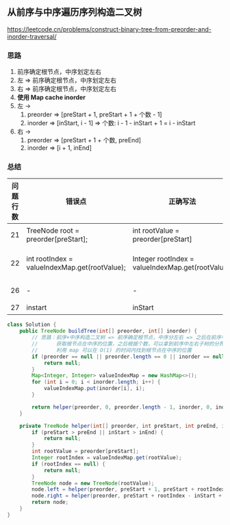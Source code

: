 ## 从前序与中序遍历序列构造二叉树

<https://leetcode.cn/problems/construct-binary-tree-from-preorder-and-inorder-traversal/>

### 思路

1. 前序确定根节点，中序划定左右
2. 左 => 前序确定根节点，中序划定左右
3. 右 => 前序确定根节点，中序划定左右
4. **使用 Map cache inorder**
5. 左 ->
    1. preorder => [preStart + 1, preStart + 1 + 个数 - 1]
    2. inorder => [inStart, i - 1] => 个数: i - 1 - inStart + 1 = i - inStart
6. 右 ->
    1. preorder => [preStart + 1 + 个数, preEnd]
    2. inorder => [i + 1, inEnd]

### 总结

| 问题行数 | 错误点                                           | 正确写法                                              | 错误原因                            |
|------|-----------------------------------------------|---------------------------------------------------|---------------------------------|
| 21   | TreeNode root = preorder[preStart];           | int rootValue = preorder[preStart]                | preorder 是一个 int[]，笔误           |
| 22   | int rootIndex = valueIndexMap.get(rootValue); | Integer rootIndex = valueIndexMap.get(rootValue); | 需要判断是否是 null，那么一定要是包装类型 Integer |
| 26   | -                                             | -                                                 | 需要手动 new TreeNode(rootValue)    |
| 27   | instart                                       | inStart                                           | 笔误                              |

```java
class Solution {
    public TreeNode buildTree(int[] preorder, int[] inorder) {
        // 思路：前序+中序构造二叉树 => 前序确定根节点，中序分左右 => 之后在前序中递归的构造树
        // 		获取根节点在中序的位置，之后根据个数，可以拿到前序中左右子树的分界	
        // 		利用 map 可以在 O(1) 的时间内找到根节点在中序的位置
        if (preorder == null || preorder.length == 0 || inorder == null || inorder.length == 0) {
            return null;
        }
        Map<Integer, Integer> valueIndexMap = new HashMap<>();
        for (int i = 0; i < inorder.length; i++) {
            valueIndexMap.put(inorder[i], i);
        }

        return helper(preorder, 0, preorder.length - 1, inorder, 0, inorder.length - 1, valueIndexMap);
    }

    private TreeNode helper(int[] preorder, int preStart, int preEnd, int[] inorder, int inStart, int inEnd, Map<Integer, Integer> valueIndexMap) {
        if (preStart > preEnd || inStart > inEnd) {
            return null;
        }
        int rootValue = preorder[preStart];
        Integer rootIndex = valueIndexMap.get(rootValue);
        if (rootIndex == null) {
            return null;
        }
        TreeNode node = new TreeNode(rootValue);
        node.left = helper(preorder, preStart + 1, preStart + rootIndex - inStart, inorder, inStart, rootIndex - 1, valueIndexMap);
        node.right = helper(preorder, preStart + rootIndex - inStart + 1, preEnd, inorder, rootIndex + 1, inEnd, valueIndexMap);
        return node;
    }
}
```
